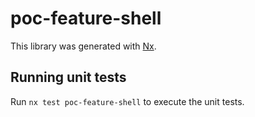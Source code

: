 # poc-feature-shell

This library was generated with [Nx](https://nx.dev).

## Running unit tests

Run `nx test poc-feature-shell` to execute the unit tests.
